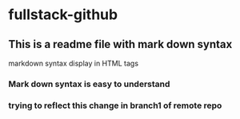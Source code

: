 # fullstack-github
## This is a readme file with mark down syntax
markdown syntax display in HTML tags
### Mark down syntax is easy to understand
### trying to reflect this change in branch1 of remote repo
